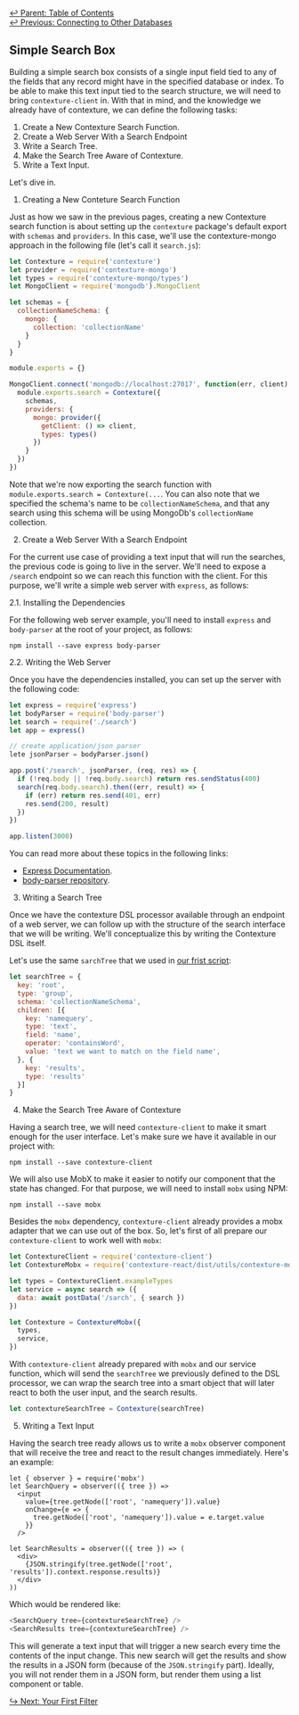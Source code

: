 ﻿[↩  Parent: Table of Contents](../README.md)  
[↩  Previous: Connecting to Other Databases](connecting-other-databases.md)

## Simple Search Box

Building a simple search box consists of a single input field tied to
any of the fields that any record might have in the specified database
or index. To be able to make this text input tied to the search
structure, we will need to bring `contexture-client` in.  With that in
mind, and the knowledge we already have of contexture, we can define
the following tasks:

1. Create a New Contexture Search Function.
2. Create a Web Server With a Search Endpoint
3. Write a Search Tree.
4. Make the Search Tree Aware of Contexture.
5. Write a Text Input.

Let's dive in.

1. Creating a New Conteture Search Function

Just as how we saw in the previous pages, creating a new Contexture
search function is about setting up the `contexture` package's default
export with `schemas` and `providers`. In this case, we'll use the
contexture-mongo approach in the following file (let's call it
`search.js`):

```javascript
let Contexture = require('contexture')
let provider = require('contexture-mongo')
let types = require('contexture-mongo/types')
let MongoClient = require('mongodb').MongoClient

let schemas = {
  collectionNameSchema: {
    mongo: {
      collection: 'collectionName'
    }
  }
}

module.exports = {}

MongoClient.connect('mongodb://localhost:27017', function(err, client) {
  module.exports.search = Contexture({
    schemas,
    providers: {
      mongo: provider({
        getClient: () => client,
        types: types()
      })
    }
  })
})
```

Note that we're now exporting the search function with
`module.exports.search = Contexture(...`. You can also note that we
specified the schema's name to be `collectionNameSchema`, and that any
search using this schema will be using MongoDb's `collectionName`
collection.

2. Create a Web Server With a Search Endpoint

For the current use case of providing a text input that will run the
searches, the previous code is going to live in the server. We'll need
to expose a `/search` endpoint so we can reach this function with the
client. For this purpose, we'll write a simple web server with
`express`, as follows:

2.1. Installing the Dependencies

For the following web server example, you'll need to install `express`
and `body-parser` at the root of your project, as follows:

    npm install --save express body-parser

2.2. Writing the Web Server

Once you have the dependencies installed, you can set up the server
with the following code:

```javascript
let express = require('express')
let bodyParser = require('body-parser')
let search = require('./search')
let app = express()

// create application/json parser
lete jsonParser = bodyParser.json()

app.post('/search', jsonParser, (req, res) => {
  if (!req.body || !req.body.search) return res.sendStatus(400)
  search(req.body.search).then((err, result) => {
    if (err) return res.send(401, err)
    res.send(200, result)
  })
})

app.listen(3000)
```

You can read more about these topics in the following links:

- [Express Documentation](https://expressjs.com/en/api.html).
- [body-parser repository](https://github.com/expressjs/body-parser).

3. Writing a Search Tree

Once we have the contexture DSL processor available through an
endpoint of a web server, we can follow up with the structure of the
search interface that we will be writing. We'll conceptualize this by
writing the Contexture DSL itself.

Let's use the same `sarchTree` that we used in [our frist
script](first-script.md):

```javascript
let searchTree = {
  key: 'root',
  type: 'group',
  schema: 'collectionNameSchema',
  children: [{
    key: 'namequery',
    type: 'text',
    field: 'name',
    operator: 'containsWord',
    value: 'text we want to match on the field name',
  }, {
    key: 'results',
    type: 'results'
  }]
}
```

4. Make the Search Tree Aware of Contexture

Having a search tree, we will need `contexture-client` to make it
smart enough for the user interface. Let's make sure we have it
available in our project with:

    npm install --save contexture-client

We will also use MobX to make it easier to notify our component that
the state has changed. For that purpose, we will need to install
`mobx` using NPM:

    npm install --save mobx

Besides the `mobx` dependency, `contexture-client` already provides a
mobx adapter that we can use out of the box. So, let's first of all
prepare our `contexture-client` to work well with `mobx`:

```javascript
let ContextureClient = require('contexture-client')
let ContextureMobx = require('contexture-react/dist/utils/contexture-mobx')

let types = ContextureClient.exampleTypes
let service = async search => ({
  data: await postData('/sarch', { search })
})

let Contexture = ContextureMobx({
  types,
  service,
})
```

With `contexture-client` already prepared with `mobx` and our service
function, which will send the `searchTree` we previously defined to
the DSL processor, we can wrap the search tree into a smart object
that will later react to both the user input, and the search results.

```javascript
let contextureSearchTree = Contexture(searchTree)
```

5. Writing a Text Input

Having the search tree ready allows us to write a `mobx` observer
component that will receive the tree and react to the result changes
immediately. Here's an example:

```
let { observer } = require('mobx')
let SearchQuery = observer(({ tree }) =>
  <input
    value={tree.getNode(['root', 'namequery']).value}
    onChange={e => {
      tree.getNode(['root', 'namequery']).value = e.target.value
    }}
  />

let SearchResults = observer(({ tree }) => (
  <div>
    {JSON.stringify(tree.getNode(['root', 'results']).context.response.results)}
  </div>
))
```

Which would be rendered like:

```javascript
<SearchQuery tree={contextureSearchTree} />
<SearchResults tree={contextureSearchTree} />
```

This will generate a text input that will trigger a new search every
time the contents of the input change. This new search will get the
results and show the results in a JSON form (because of the
`JSON.stringify` part). Ideally, you will not render them in a JSON
form, but render them using a list component or table.

[↪ Next: Your First Filter](your-first-filter.md)
